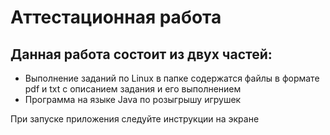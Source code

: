 # Аттестационная работа

## Данная работа состоит из двух частей:  
- Выполнение заданий по Linux в папке содержатся файлы в формате pdf и txt с описанием задания и его выполнением
- Программа на языке Java по розыгрышу игрушек

При запуске приложения следуйте инструкции на экране 